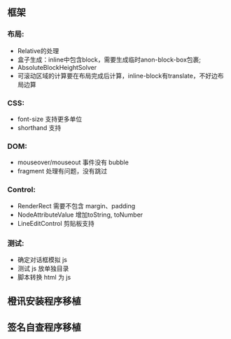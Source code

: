 ## 框架

### 布局:
- Relative的处理
- 盒子生成：inline中包含block，需要生成临时anon-block-box包裹;
- AbsoluteBlockHeightSolver
- 可滚动区域的计算要在布局完成后计算，inline-block有translate，不好边布局边算

### CSS:
- font-size 支持更多单位
- shorthand 支持

### DOM:
- mouseover/mouseout 事件没有 bubble
- fragment 处理有问题，没有跳过

### Control:
- RenderRect 需要不包含 margin、padding
- NodeAttributeValue 增加toString, toNumber
- LineEditControl 剪贴板支持

### 测试:
- 确定对话框模拟 js
- 测试 js 放单独目录
- 脚本转换 html 为 js

## 橙讯安装程序移植

## 签名自查程序移植
